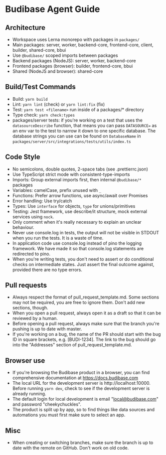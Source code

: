 # Budibase Agent Guide

## Architecture

- Workspace uses Lerna monorepo with packages in `packages/`
- Main packages: server, worker, backend-core, frontend-core, client, builder, shared-core, bbui
- Use `@budibase/` scoped imports between packages
- Backend packages (NodeJS): server, worker, backend-core
- Frontend packages (browser): builder, frontend-core, bbui
- Shared (NodeJS and browser): shared-core

## Build/Test Commands

- Build: `yarn build`
- Lint: `yarn lint` (check) or `yarn lint:fix` (fix)
- Test: `yarn test <filename>` run inside of a packages/\* directory
- Type check: `yarn check:types`
- packages/server tests: if you're working on a test that uses the
  `datasourceDescribe` function, that means you can pass `DATASOURCE=` as an env
  var to the test to narrow it down to one specific database. The database strings
  you can use can be found on `DatabaseName` in `packages/server/src/integrations/tests/utils/index.ts`

## Code Style

- No semicolons, double quotes, 2-space tabs (see .prettierrc.json)
- Use TypeScript strict mode with consistent-type-imports
- Imports: Group external imports first, then internal `@budibase/*` packages
- Variables: camelCase, prefix unused with `_`
- Functions: Prefer arrow functions, use async/await over Promises
- Error handling: Use try/catch
- Types: Use `interface` for objects, `type` for unions/primitives
- Testing: Jest framework, use describe/it structure, mock external services
  using `nock`.
- Only comment when it's really necessary to explain an unclear behaviour.
- Never use console.log in tests, the output will not be visible in STDOUT
  when you run the tests. It is a waste of time.
- In application code use console.log instead of pino the logging framework.
  We have made it so that console.log statements are redirected to pino.
- When you're writing tests, you don't need to assert or do conditional checks
  on intermediate states. Just assert the final outcome
  against, provided there are no type errors.

## Pull requests

- Always respect the format of pull_request_template.md. Some sections may not
  be required, you are free to ignore them. Don't add new sections, though.
- When you open a pull request, always open it as a draft so that it can be
  reviewed by a human.
- Before opening a pull request, always make sure that the branch you're pushing
  is up to date with master.
- If you're working on a bug, the name of the PR should start with the bug ID
  in square brackets, e.g. [BUDI-1234]. The link to the bug should go into the
  "Addresses" section of pull_request_template.md.

## Browser use

- If you're browsing the Budibase product in a browser, you can find
  comprehensive documentation at https://docs.budibase.com
- The local URL for the development server is http://localhost:10000. Before
  running `yarn dev`, check to see if the development server is already running.
- The default login for local development is email "local@budibase.com" and
  password "cheekychuckles".
- The product is split up by app, so to find things like data sources and
  automations you must first make sure to select an app.

## Misc

- When creating or switching branches, make sure the branch is up to date with
  the remote on GitHub. Don't work on old code.
